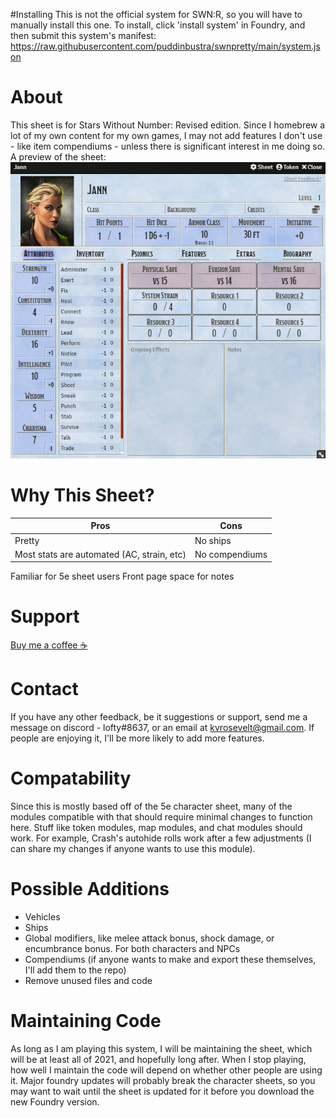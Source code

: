 
#Installing
This is not the official system for SWN:R, so you will have to manually install this one. To install,
click 'install system' in Foundry, and then submit this system's manifest: https://raw.githubusercontent.com/puddinbustra/swnpretty/main/system.json

# About

This sheet is for Stars Without Number: Revised edition. 
Since I homebrew a lot of my own content for my own games, I may not add features I don't use - like item compendiums - unless there is significant interest in me doing so.
A preview of the sheet:
![Preview](preview.png?raw=true)

# Why This Sheet?

Pros | Cons
------------ | -------------
Pretty | No ships
Most stats are automated (AC, strain, etc) | No compendiums
Familiar for 5e sheet users
Front page space for notes


# Support
[Buy me a coffee ☕](https://www.buymeacoffee.com/lofty)

# Contact
If you have any other feedback, be it suggestions or support, send me a message on discord - lofty#8637, or an email at kvrosevelt@gmail.com. If people are enjoying it, I'll be more likely to add more features.

# Compatability
Since this is mostly based off of the 5e character sheet, many of the modules compatible with that should require minimal changes to function here. Stuff like token modules, map modules, and chat modules should work. 
For example, Crash's autohide rolls work after a few adjustments (I can share my changes if anyone wants to use this module).

# Possible Additions
- Vehicles
- Ships
- Global modifiers, like melee attack bonus, shock damage, or encumbrance bonus. For both characters and NPCs
- Compendiums (if anyone wants to make and export these themselves, I'll add them to the repo)
- Remove unused files and code

# Maintaining Code
As long as I am playing this system, I will be maintaining the sheet, which will be at least all of 2021, and hopefully long after. 
When I stop playing, how well I maintain the code will depend on whether other people are using it. Major foundry updates 
will probably break the character sheets, so you may want to wait until the sheet is updated for it before you download the 
new Foundry version. 